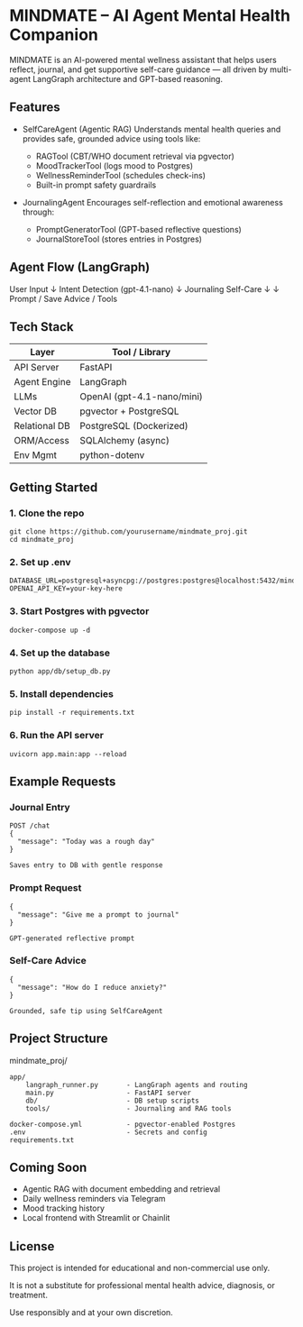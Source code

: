 # MINDMATE – AI Agent Mental Health Companion

MINDMATE is an AI-powered mental wellness assistant that helps users reflect, journal, and get supportive self-care guidance — all driven by multi-agent LangGraph architecture and GPT-based reasoning.

## Features

* SelfCareAgent (Agentic RAG) Understands mental health queries and provides safe, grounded advice using tools like:

  * RAGTool (CBT/WHO document retrieval via pgvector)
  * MoodTrackerTool (logs mood to Postgres)
  * WellnessReminderTool (schedules check-ins)
  * Built-in prompt safety guardrails

* JournalingAgent Encourages self-reflection and emotional awareness through:

  * PromptGeneratorTool (GPT-based reflective questions)
  * JournalStoreTool (stores entries in Postgres)

## Agent Flow (LangGraph)

User Input ↓ Intent Detection (gpt-4.1-nano) ↓ Journaling      Self-Care ↓              ↓ Prompt / Save   Advice / Tools

## Tech Stack

| Layer         | Tool / Library             |
| ------------- | -------------------------- |
| API Server    | FastAPI                    |
| Agent Engine  | LangGraph                  |
| LLMs          | OpenAI (gpt-4.1-nano/mini) |
| Vector DB     | pgvector + PostgreSQL      |
| Relational DB | PostgreSQL (Dockerized)    |
| ORM/Access    | SQLAlchemy (async)         |
| Env Mgmt      | python-dotenv              |

## Getting Started

### 1. Clone the repo

```
git clone https://github.com/yourusername/mindmate_proj.git
cd mindmate_proj
```

### 2. Set up .env

```
DATABASE_URL=postgresql+asyncpg://postgres:postgres@localhost:5432/mindmate
OPENAI_API_KEY=your-key-here
```

### 3. Start Postgres with pgvector

```
docker-compose up -d
```

### 4. Set up the database

```
python app/db/setup_db.py
```

### 5. Install dependencies

```
pip install -r requirements.txt
```

### 6. Run the API server

```
uvicorn app.main:app --reload
```

## Example Requests

### Journal Entry

```
POST /chat
{
  "message": "Today was a rough day"
}

Saves entry to DB with gentle response
```

### Prompt Request

```
{
  "message": "Give me a prompt to journal"
}

GPT-generated reflective prompt
```

### Self-Care Advice

```
{
  "message": "How do I reduce anxiety?"
}

Grounded, safe tip using SelfCareAgent
```

## Project Structure

mindmate\_proj/

```
app/
    langraph_runner.py       - LangGraph agents and routing
    main.py                  - FastAPI server
    db/                      - DB setup scripts
    tools/                   - Journaling and RAG tools

docker-compose.yml           - pgvector-enabled Postgres
.env                         - Secrets and config
requirements.txt
```

## Coming Soon

* Agentic RAG with document embedding and retrieval
* Daily wellness reminders via Telegram
* Mood tracking history
* Local frontend with Streamlit or Chainlit

## License

This project is intended for educational and non-commercial use only.

It is not a substitute for professional mental health advice, diagnosis, or treatment.

Use responsibly and at your own discretion.

